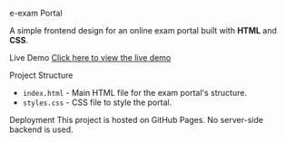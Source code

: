 e-exam Portal

A simple frontend design for an online exam portal built with **HTML** and **CSS**.

Live Demo
[Click here to view the live demo](https://AnkitaHati.github.io/e-exam-Portal)

Project Structure
- `index.html` - Main HTML file for the exam portal's structure.
- `styles.css` - CSS file to style the portal.

Deployment
This project is hosted on GitHub Pages. No server-side backend is used.